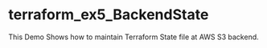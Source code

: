 # terraform_ex5_BackendState

This Demo Shows how to maintain Terraform State file at AWS S3 backend.
